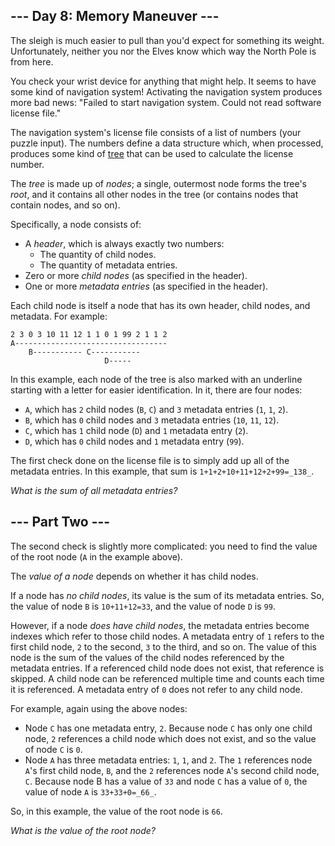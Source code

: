 ﻿
## --- Day 8: Memory Maneuver ---

The sleigh is much easier to pull than you'd expect for something its weight. Unfortunately, neither you nor the Elves know  which way  the North Pole is from here.

You check your wrist device for anything that might help. It seems to have some kind of navigation system! Activating the navigation system produces more bad news: "Failed to start navigation system. Could not read software license file."

The navigation system's license file consists of a list of numbers (your puzzle input). The numbers define a data structure which, when processed, produces some kind of  [tree](https://en.wikipedia.org/wiki/Tree_(data_structure))  that can be used to calculate the license number.

The  _tree_  is made up of  _nodes_; a single, outermost node forms the tree's  _root_, and it contains all other nodes in the tree (or contains nodes that contain nodes, and so on).

Specifically, a node consists of:

-   A  _header_, which is always exactly two numbers:
    -   The quantity of child nodes.
    -   The quantity of metadata entries.
-   Zero or more  _child nodes_  (as specified in the header).
-   One or more  _metadata entries_  (as specified in the header).

Each child node is itself a node that has its own header, child nodes, and metadata. For example:

```
2 3 0 3 10 11 12 1 1 0 1 99 2 1 1 2
A----------------------------------
    B----------- C-----------
                     D-----

```

In this example, each node of the tree is also marked with an underline starting with a letter for easier identification. In it, there are four nodes:

-   `A`, which has  `2`  child nodes (`B`,  `C`) and  `3`  metadata entries (`1`,  `1`,  `2`).
-   `B`, which has  `0`  child nodes and  `3`  metadata entries (`10`,  `11`,  `12`).
-   `C`, which has  `1`  child node (`D`) and  `1`  metadata entry (`2`).
-   `D`, which has  `0`  child nodes and  `1`  metadata entry (`99`).

The first check done on the license file is to simply add up all of the metadata entries. In this example, that sum is  `1+1+2+10+11+12+2+99=_138_`.

_What is the sum of all metadata entries?_

## --- Part Two ---

The second check is slightly more complicated: you need to find the value of the root node (`A`  in the example above).

The  _value of a node_  depends on whether it has child nodes.

If a node has  _no child nodes_, its value is the sum of its metadata entries. So, the value of node  `B`  is  `10+11+12=33`, and the value of node  `D`  is  `99`.

However, if a node  _does have child nodes_, the metadata entries become indexes which refer to those child nodes. A metadata entry of  `1`  refers to the first child node,  `2`  to the second,  `3`  to the third, and so on. The value of this node is the sum of the values of the child nodes referenced by the metadata entries. If a referenced child node does not exist, that reference is skipped. A child node can be referenced multiple time and counts each time it is referenced. A metadata entry of  `0`  does not refer to any child node.

For example, again using the above nodes:

-   Node  `C`  has one metadata entry,  `2`. Because node  `C`  has only one child node,  `2`  references a child node which does not exist, and so the value of node  `C`  is  `0`.
-   Node  `A`  has three metadata entries:  `1`,  `1`, and  `2`. The  `1`  references node  `A`'s first child node,  `B`, and the  `2`  references node  `A`'s second child node,  `C`. Because node B has a value of  `33`  and node  `C`  has a value of  `0`, the value of node  `A`  is  `33+33+0=_66_`.

So, in this example, the value of the root node is  `66`.

_What is the value of the root node?_